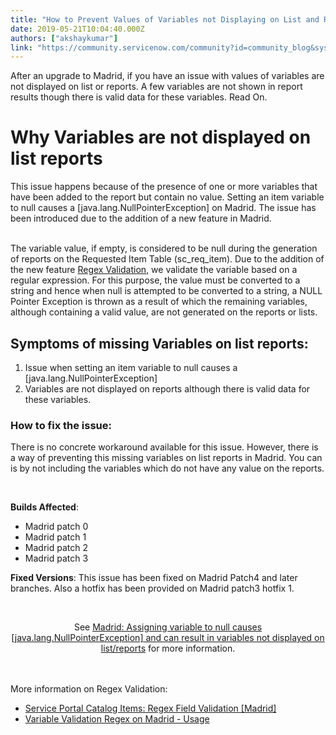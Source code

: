 ```yaml
---
title: "How to Prevent Values of Variables not Displaying on List and Reports on Madrid"
date: 2019-05-21T10:04:40.000Z
authors: ["akshaykumar"]
link: "https://community.servicenow.com/community?id=community_blog&sys_id=e9d9b1e1dbadff80f7fca851ca9619e1"
---
```

<p>After an upgrade to Madrid, if you have an issue with values of variables are not displayed on list or reports. A few variables are not shown in report results though there is valid data for these variables. Read On.</p>
<h1>Why Variables are not displayed on list reports</h1>
<p>This issue happens because of the presence of one or more variables that have been added to the report but contain no value. Setting an item variable to null causes a [java.lang.NullPointerException] on Madrid. The issue has been introduced due to the addition of a new feature in Madrid.</p>
<p><br /> The variable value, if empty, is considered to be null during the generation of reports on the Requested Item Table (sc_req_item). Due to the addition of the new feature <a href="https://docs.servicenow.com/bundle/madrid-it-service-management/page/product/service-catalog-management/task/define-regex-vrble.html" target="_blank" rel="noopener noreferrer nofollow">Regex Validation</a>, we validate the variable based on a regular expression. For this purpose, the value must be converted to a string and hence when null is attempted to be converted to a string, a NULL Pointer Exception is thrown as a result of which the remaining variables, although containing a valid value, are not generated on the reports or lists.</p>
<h2>Symptoms of missing Variables on list reports:</h2>
<ol><li>Issue when setting an item variable to null causes a [java.lang.NullPointerException]</li><li>Variables are not displayed on reports although there is valid data for these variables.</li></ol>
<h3>How to fix the issue:</h3>
<p>There is no concrete workaround available for this issue. However, there is a way of preventing this missing variables on list reports in Madrid. You can  is by not including the variables which do not have any value on the reports.</p>
<p> </p>
<p><strong>Builds Affected</strong>:</p>
<ul><li>Madrid patch 0</li><li>Madrid patch 1</li><li>Madrid patch 2</li><li>Madrid patch 3 </li></ul>
<p><strong>Fixed Versions</strong>: This issue has been fixed on Madrid Patch4 and later branches. Also a hotfix has been provided on Madrid patch3 hotfix 1.</p>
<p> </p>
<p style="text-align: center;">See <a href="https://hi.service-now.com/kb_view.do?sysparm_article&#61;KB0748703" target="_blank" rel="noopener noreferrer nofollow">Madrid: Assigning variable to null causes [java.lang.NullPointerException] and can result in variables not displayed on list/reports</a> for more information.</p>
<div id="articleStarRatingGroup" class="accessibility-disabled" title="This article has not been rated yet. Use up and down arrow keys to select and submit the rating."> </div>
<div class="accessibility-disabled" title="This article has not been rated yet. Use up and down arrow keys to select and submit the rating."> </div>
<div class="accessibility-disabled" title="This article has not been rated yet. Use up and down arrow keys to select and submit the rating.">More information on Regex Validation:</div>
<div class="accessibility-disabled" title="This article has not been rated yet. Use up and down arrow keys to select and submit the rating.">
<ul><li><a href="https://community.servicenow.com/community?id&#61;community_article&amp;sys_id&#61;f5b8a988db057300d82ffb24399619b8" target="_blank" rel="noopener noreferrer nofollow">Service Portal Catalog Items: Regex Field Validation [Madrid]</a></li><li><a href="https://community.servicenow.com/community?id&#61;community_article&amp;sys_id&#61;e334bc4cdbe0bf48fff8a345ca9619c5" target="_blank" rel="noopener noreferrer nofollow">Variable Validation Regex on Madrid - Usage</a></li></ul>
</div>
<div class="accessibility-disabled" title="This article has not been rated yet. Use up and down arrow keys to select and submit the rating.">
<div class="cm-author-details">
<div class="cm-author-details">
<div class="cm-author-image"> </div>
</div>
</div>
</div>